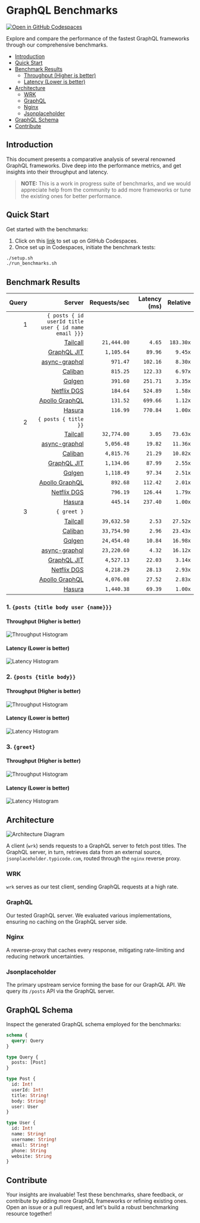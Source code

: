 # GraphQL Benchmarks <!-- omit from toc -->

[![Open in GitHub Codespaces](https://github.com/codespaces/badge.svg)](https://codespaces.new/tailcallhq/graphql-benchmarks)

Explore and compare the performance of the fastest GraphQL frameworks through our comprehensive benchmarks.

- [Introduction](#introduction)
- [Quick Start](#quick-start)
- [Benchmark Results](#benchmark-results)
  - [Throughput (Higher is better)](#throughput-higher-is-better)
  - [Latency (Lower is better)](#latency-lower-is-better)
- [Architecture](#architecture)
  - [WRK](#wrk)
  - [GraphQL](#graphql)
  - [Nginx](#nginx)
  - [Jsonplaceholder](#jsonplaceholder)
- [GraphQL Schema](#graphql-schema)
- [Contribute](#contribute)

[Tailcall]: https://github.com/tailcallhq/tailcall
[Gqlgen]: https://github.com/99designs/gqlgen
[Apollo GraphQL]: https://github.com/apollographql/apollo-server
[Netflix DGS]: https://github.com/netflix/dgs-framework
[Caliban]: https://github.com/ghostdogpr/caliban
[async-graphql]: https://github.com/async-graphql/async-graphql
[Hasura]: https://github.com/hasura/graphql-engine
[GraphQL JIT]: https://github.com/zalando-incubator/graphql-jit

## Introduction

This document presents a comparative analysis of several renowned GraphQL frameworks. Dive deep into the performance metrics, and get insights into their throughput and latency.

> **NOTE:** This is a work in progress suite of benchmarks, and we would appreciate help from the community to add more frameworks or tune the existing ones for better performance.

## Quick Start

Get started with the benchmarks:

1. Click on this [link](https://codespaces.new/tailcallhq/graphql-benchmarks) to set up on GitHub Codespaces.
2. Once set up in Codespaces, initiate the benchmark tests:

```bash
./setup.sh
./run_benchmarks.sh
```

## Benchmark Results

<!-- PERFORMANCE_RESULTS_START -->

| Query | Server | Requests/sec | Latency (ms) | Relative |
|-------:|--------:|--------------:|--------------:|---------:|
| 1 | `{ posts { id userId title user { id name email }}}` |
|| [Tailcall] | `21,444.00` | `4.65` | `183.30x` |
|| [GraphQL JIT] | `1,105.64` | `89.96` | `9.45x` |
|| [async-graphql] | `971.47` | `102.16` | `8.30x` |
|| [Caliban] | `815.25` | `122.33` | `6.97x` |
|| [Gqlgen] | `391.60` | `251.71` | `3.35x` |
|| [Netflix DGS] | `184.64` | `524.89` | `1.58x` |
|| [Apollo GraphQL] | `131.52` | `699.66` | `1.12x` |
|| [Hasura] | `116.99` | `770.84` | `1.00x` |
| 2 | `{ posts { title }}` |
|| [Tailcall] | `32,774.00` | `3.05` | `73.63x` |
|| [async-graphql] | `5,056.48` | `19.82` | `11.36x` |
|| [Caliban] | `4,815.76` | `21.29` | `10.82x` |
|| [GraphQL JIT] | `1,134.06` | `87.99` | `2.55x` |
|| [Gqlgen] | `1,118.49` | `97.34` | `2.51x` |
|| [Apollo GraphQL] | `892.68` | `112.42` | `2.01x` |
|| [Netflix DGS] | `796.19` | `126.44` | `1.79x` |
|| [Hasura] | `445.14` | `237.40` | `1.00x` |
| 3 | `{ greet }` |
|| [Tailcall] | `39,632.50` | `2.53` | `27.52x` |
|| [Caliban] | `33,754.90` | `2.96` | `23.43x` |
|| [Gqlgen] | `24,454.40` | `10.84` | `16.98x` |
|| [async-graphql] | `23,220.60` | `4.32` | `16.12x` |
|| [GraphQL JIT] | `4,527.13` | `22.03` | `3.14x` |
|| [Netflix DGS] | `4,218.29` | `28.13` | `2.93x` |
|| [Apollo GraphQL] | `4,076.08` | `27.52` | `2.83x` |
|| [Hasura] | `1,440.38` | `69.39` | `1.00x` |

<!-- PERFORMANCE_RESULTS_END -->



### 1. `{posts {title body user {name}}}`
#### Throughput (Higher is better)

![Throughput Histogram](assets/req_sec_histogram1.png)

#### Latency (Lower is better)

![Latency Histogram](assets/latency_histogram1.png)

### 2. `{posts {title body}}`
#### Throughput (Higher is better)

![Throughput Histogram](assets/req_sec_histogram2.png)

#### Latency (Lower is better)

![Latency Histogram](assets/latency_histogram2.png)

### 3. `{greet}`
#### Throughput (Higher is better)

![Throughput Histogram](assets/req_sec_histogram3.png)

#### Latency (Lower is better)

![Latency Histogram](assets/latency_histogram3.png)

## Architecture

![Architecture Diagram](assets/architecture.png)

A client (`wrk`) sends requests to a GraphQL server to fetch post titles. The GraphQL server, in turn, retrieves data from an external source, `jsonplaceholder.typicode.com`, routed through the `nginx` reverse proxy.

### WRK

`wrk` serves as our test client, sending GraphQL requests at a high rate.

### GraphQL

Our tested GraphQL server. We evaluated various implementations, ensuring no caching on the GraphQL server side.

### Nginx

A reverse-proxy that caches every response, mitigating rate-limiting and reducing network uncertainties.

### Jsonplaceholder

The primary upstream service forming the base for our GraphQL API. We query its `/posts` API via the GraphQL server.

## GraphQL Schema

Inspect the generated GraphQL schema employed for the benchmarks:

```graphql
schema {
  query: Query
}

type Query {
  posts: [Post]
}

type Post {
  id: Int!
  userId: Int!
  title: String!
  body: String!
  user: User
}

type User {
  id: Int!
  name: String!
  username: String!
  email: String!
  phone: String
  website: String
}
```

## Contribute

Your insights are invaluable! Test these benchmarks, share feedback, or contribute by adding more GraphQL frameworks or refining existing ones. Open an issue or a pull request, and let's build a robust benchmarking resource together!

